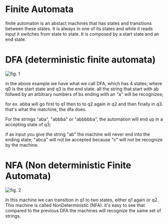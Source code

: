 # Finite Automata
finite automaton is an abstact machines that has states and transitions between these states. It is always in one of its states and while it reads input it switches from state to state. It is composed by a start state and an end state.

# DFA (deterministic finite automata)
![fig. 1](https://deniskyashif.com/images/posts/2019-02-20-regex/dfa.png)

in the above example we have what we call DFA, which has 4 states; where q0 is the start state and q3 is the end state.
all the string that start with ab follwed by an arbitrary numbers of bs ending with an "a" will be recognizes;

for ex. abba will go first to q1 then to to q2 again in q2 and then finally in q3. that's what the matchine, the dfa does.

For the strings "aba", "abbba" or "abbbbba", the automation will end up in a accepting state of q3;

if as input you give the string "ab" the machine will never end into the ending state; 
"abca" will not be accepted because "c" will not be recognize by the machine.

# NFA (Non deterministic Finite Automata)
![fig. 2](https://deniskyashif.com/images/posts/2019-02-20-regex/nfa.png)

In this machine we can transition in q1 to two states, either q1 again or q2. This machine is called NonDeterministic (NFA).
it's easy to see that compared to the previous DFA the machines will recognize the same set of strings.


